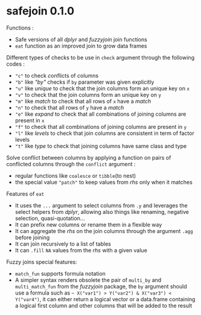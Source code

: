 # safejoin 0.1.0

Functions :

* Safe versions of all *dplyr* and *fuzzyjoin* join functions
* `eat` function as an improved join to grow data frames

Different types of checks to be use in `check` argument through the following
codes :

* `"c"` to check *c*onflicts of *c*olumns
* `"b"` like *"by"* checks if `by` parameter was given explicitly
* `"u"` like *unique* to check that the join columns form an unique key on `x`
* `"v"` to check that the join columns form an unique key on `y`
* `"m"` like *match* to check that all rows of `x` have a _match_
* `"n"` to check that all rows of `y` have a _match_
* `"e"` like *expand* to check that all combinations of joining columns are 
  present in `x`
* `"f"`  to check that all combinations of joining columns are present in `y`
* `"l"`  like *levels* to check that join columns are consistent in term of 
  factor levels
* `"t"`  like *type* to check that joining columns have same class and type

Solve conflict between columns by applying a function on pairs of conflicted
columns through the `conflict` argument : 

* regular functions like `coalesce` or `tibble`(to nest)
* the special value `"patch"` to keep values from *rhs* only when it matches

Features of `eat`

* It uses the `...` argument to select columns from `.y` and leverages the select helpers from *dplyr*, allowing also things like renaming, negative selection, quasi-quotation...
* It can prefix new columns or rename them in a flexible way
* It can aggregate the *rhs* on the join columns through the argument `.agg`
  before joining
* It can join recursively to a list of tables
* It can `.fill` `NA` values from the *rhs* with a given value

Fuzzy joins special features: 

* `match_fun` supports formula notation
* A simpler syntax renders obsolete the pair of `multi_by` and `multi_match_fun`
 from the *fuzzyjoin* package, the `by` argument should use a formula such as
 `~ X("var1") > Y("var2") & X("var3") < Y("var4")`, it can either return a
 logical vector or a data.frame containing a logical first column and other
 columns that will be added to the result
 

